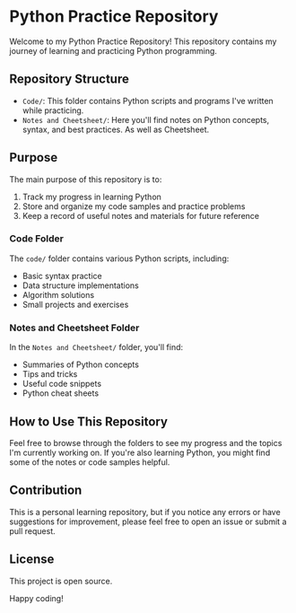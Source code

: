 # Python Practice Repository

Welcome to my Python Practice Repository! This repository contains my journey of learning and practicing Python programming.

## Repository Structure

- `Code/`: This folder contains Python scripts and programs I've written while practicing.
- `Notes and Cheetsheet/`: Here you'll find  notes on Python concepts, syntax, and best practices. As well as Cheetsheet.

## Purpose

The main purpose of this repository is to:

1. Track my progress in learning Python
2. Store and organize my code samples and practice problems
3. Keep a record of useful notes and materials for future reference

### Code Folder

The `code/` folder contains various Python scripts, including:

- Basic syntax practice
- Data structure implementations
- Algorithm solutions
- Small projects and exercises

### Notes and Cheetsheet Folder

In the `Notes and Cheetsheet/` folder, you'll find:

- Summaries of Python concepts
- Tips and tricks
- Useful code snippets
- Python cheat sheets

## How to Use This Repository

Feel free to browse through the folders to see my progress and the topics I'm currently working on. If you're also learning Python, you might find some of the notes or code samples helpful.

## Contribution

This is a personal learning repository, but if you notice any errors or have suggestions for improvement, please feel free to open an issue or submit a pull request.

## License

This project is open source.

Happy coding!
